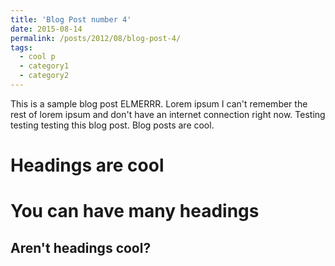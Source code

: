```yaml
---
title: 'Blog Post number 4'
date: 2015-08-14
permalink: /posts/2012/08/blog-post-4/
tags:
  - cool p
  - category1
  - category2
---
```


This is a sample blog post ELMERRR. Lorem ipsum I can't remember the rest of lorem ipsum and don't have an internet connection right now. Testing testing testing this blog post. Blog posts are cool.

Headings are cool
======

You can have many headings
======

Aren't headings cool?
------